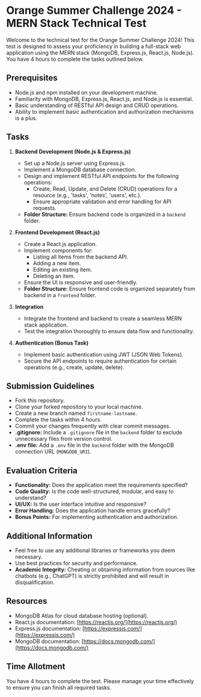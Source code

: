 # Orange Summer Challenge 2024 - MERN Stack Technical Test

Welcome to the technical test for the Orange Summer Challenge 2024! This test is designed to assess your proficiency in building a full-stack web application using the MERN stack (MongoDB, Express.js, React.js, Node.js). You have 4 hours to complete the tasks outlined below.

## Prerequisites
- Node.js and npm installed on your development machine.
- Familiarity with MongoDB, Express.js, React.js, and Node.js is essential.
- Basic understanding of RESTful API design and CRUD operations.
- Ability to implement basic authentication and authorization mechanisms is a plus.

## Tasks
1. **Backend Development (Node.js & Express.js)**
   - Set up a Node.js server using Express.js.
   - Implement a MongoDB database connection.
   - Design and implement RESTful API endpoints for the following operations:
     - Create, Read, Update, and Delete (CRUD) operations for a resource (e.g., 'tasks', 'notes', 'users', etc.).
     - Ensure appropriate validation and error handling for API requests.
   - **Folder Structure:** Ensure backend code is organized in a `backend` folder.

2. **Frontend Development (React.js)**
   - Create a React.js application.
   - Implement components for:
     - Listing all items from the backend API.
     - Adding a new item.
     - Editing an existing item.
     - Deleting an item.
   - Ensure the UI is responsive and user-friendly.
   - **Folder Structure:** Ensure frontend code is organized separately from backend in a `frontend` folder.

3. **Integration**
   - Integrate the frontend and backend to create a seamless MERN stack application.
   - Test the integration thoroughly to ensure data flow and functionality.

4. **Authentication (Bonus Task)**
   - Implement basic authentication using JWT (JSON Web Tokens).
   - Secure the API endpoints to require authentication for certain operations (e.g., create, update, delete).

## Submission Guidelines
- Fork this repository.
- Clone your forked repository to your local machine.
- Create a new branch named `firstname-lastname`.
- Complete the tasks within 4 hours.
- Commit your changes frequently with clear commit messages.
- **.gitignore:** Include a `.gitignore` file in the `backend` folder to exclude unnecessary files from version control.
- **.env file:** Add a `.env` file in the `backend` folder with the MongoDB connection URL (`MONGODB_URI`).

## Evaluation Criteria
- **Functionality:** Does the application meet the requirements specified?
- **Code Quality:** Is the code well-structured, modular, and easy to understand?
- **UI/UX:** Is the user interface intuitive and responsive?
- **Error Handling:** Does the application handle errors gracefully?
- **Bonus Points:** For implementing authentication and authorization.

## Additional Information
- Feel free to use any additional libraries or frameworks you deem necessary.
- Use best practices for security and performance.
- **Academic Integrity:** Cheating or obtaining information from sources like chatbots (e.g., ChatGPT) is strictly prohibited and will result in disqualification.

## Resources
- MongoDB Atlas for cloud database hosting (optional).
- React.js documentation: [https://reactjs.org/](https://reactjs.org/)
- Express.js documentation: [https://expressjs.com/](https://expressjs.com/)
- MongoDB documentation: [https://docs.mongodb.com/](https://docs.mongodb.com/)

## Time Allotment
You have 4 hours to complete the test. Please manage your time effectively to ensure you can finish all required tasks.
